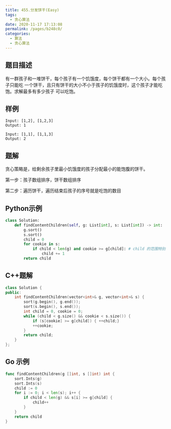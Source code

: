 ```yaml
---
title: 455.分发饼干(Easy)
tags: 
  - 贪心算法
date: 2020-11-17 17:13:08
permalink: /pages/b248c0/
categories: 
  - 算法
  - 贪心算法
---
```


## 题目描述

有一群孩子和一堆饼干，每个孩子有一个饥饿度，每个饼干都有一个大小。每个孩子只能吃 一个饼干，且只有饼干的大小不小于孩子的饥饿度时，这个孩子才能吃饱。求解最多有多少孩子 可以吃饱。

## 样例

```
Input: [1,2], [1,2,3]
Output: 1

Input: [1,1], [1,1,3]
Output: 2
```

## 题解

贪心策略是，给剩余孩子里最小饥饿度的孩子分配最小的能饱腹的饼干。

第一步：孩子数组排序，饼干数组排序

第二步：遍历饼干，遍历结束后孩子的序号就是吃饱的数目

## Python示例

```python
class Solution:
    def findContentChildren(self, g: List[int], s: List[int]) -> int:
        g.sort()
        s.sort()
        child = 0
        for cookie in s:
            if child < len(g) and cookie >= g[child]: # child 的范围特别容易漏掉
                child += 1
        return child 
```



## C++题解

```c++
class Solution {
public:
    int findContentChildren(vector<int>& g, vector<int>& s) {
        sort(g.begin(), g.end());
        sort(s.begin(), s.end());
        int child = 0, cookie = 0;
        while (child < g.size() && cookie < s.size()) {
            if (s[cookie] >= g[child]) { ++child;}
            ++cookie;
        }
        return child;
    }
};
```



## Go 示例

```go
func findContentChildren(g []int, s []int) int {
    sort.Ints(g)
    sort.Ints(s)
    child := 0
    for i := 0; i < len(s); i++ {
        if child < len(g) && s[i] >= g[child] {
            child++
        }
    }
    return child
}
```

